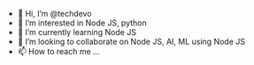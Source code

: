 - 👋 Hi, I’m @techdevo
- 👀 I’m interested in Node JS, python
- 🌱 I’m currently learning Node JS
- 💞️ I’m looking to collaborate on Node JS, AI, ML using Node JS
- 📫 How to reach me ...

<!---
techdevo/techdevo is a ✨ special ✨ repository because its `README.md` (this file) appears on your GitHub profile.
You can click the Preview link to take a look at your changes.
--->
